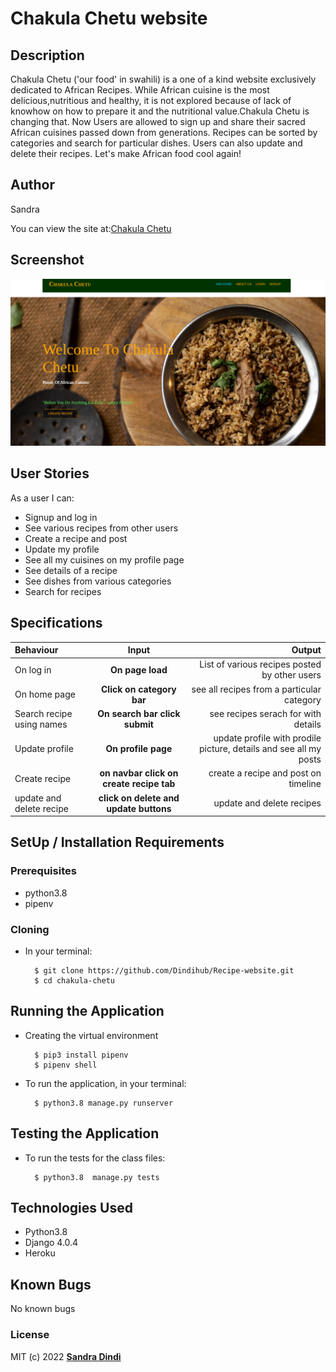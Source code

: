 # Chakula Chetu website

## Description

Chakula Chetu ('our food' in swahili) is a one of a kind website exclusively dedicated to African Recipes. While African cuisine is the most delicious,nutritious and healthy, it is not explored because of lack of knowhow on how to prepare it and the nutritional value.Chakula Chetu is changing that. Now Users are allowed to sign up and share their sacred African cuisines passed down from generations. Recipes can be sorted by categories and search for particular dishes. Users can also update and delete their recipes. Let's make African food cool again! 


## Author

Sandra 

You can view the site at:[Chakula Chetu](https://chakulachetu.herokuapp.com/)

## Screenshot
![Chakula Chetu](static/photos/Screenshot%20from%202022-06-27%2013-11-10.png)


## User Stories
As a user I can:
* Signup and log in  
* See various recipes from other users
* Create a recipe and post
* Update my profile
* See all my cuisines on my profile page
* See details of a recipe
* See dishes from various categories
* Search for recipes 


## Specifications
| Behaviour | Input | Output |
| :---------------- | :---------------: | ------------------: |
| On log in | **On page load** | List of various recipes posted by other users|
| On home page | **Click on category bar** | see all recipes from a particular category|
| Search recipe using names | **On search bar click submit** | see recipes serach for with details |
| Update profile| **On profile page** | update profile with prodile picture, details and see all my posts|
| Create recipe| **on navbar click on create recipe tab** |  create a recipe and post on timeline|
|update and delete recipe| **click on delete and update buttons** |update and delete recipes  


## SetUp / Installation Requirements
### Prerequisites
* python3.8
* pipenv


### Cloning
* In your terminal:

        $ git clone https://github.com/Dindihub/Recipe-website.git
        $ cd chakula-chetu

## Running the Application
* Creating the virtual environment

        $ pip3 install pipenv 
        $ pipenv shell
        
       


* To run the application, in your terminal:

        $ python3.8 manage.py runserver
        

## Testing the Application
* To run the tests for the class files:

        $ python3.8  manage.py tests 

## Technologies Used
* Python3.8
* Django 4.0.4
* Heroku

## Known Bugs
No known bugs

### License
MIT (c) 2022 **[Sandra Dindi](https://github.com/Dindihub/Recipe-website)**